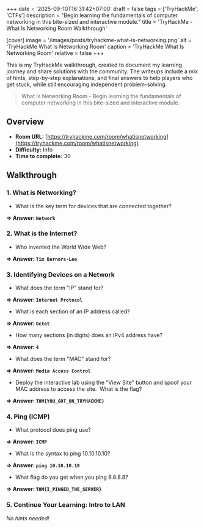 +++
date = '2025-09-10T16:31:42+07:00'
draft = false
tags = ['TryHackMe', 'CTFs']
description = "Begin learning the fundamentals of computer networking in this bite-sized and interactive module."
title = 'TryHackMe - What Is Networking Room Walkthrough'

[cover]
  image = '/images/posts/tryhackme-what-is-networking.png'
  alt = 'TryHackMe What Is Networking Room'
  caption = 'TryHackMe What Is Networking Room'
  relative = false
+++

This is my TryHackMe walkthrough, created to document my learning journey and share solutions with the community. The writeups include a mix of hints, step-by-step explanations, and final answers to help players who get stuck, while still encouraging independent problem-solving.

> What Is Networking Room - Begin learning the fundamentals of computer networking in this bite-sized and interactive module.

## Overview
- **Room URL:** [https://tryhackme.com/room/whatisnetworking](https://tryhackme.com/room/whatisnetworking)
- **Difficulty:** Info
- **Time to complete:** 30

## Walkthrough
### 1. What is Networking?
- What is the key term for devices that are connected together?

**=> Answer: `Network`**

### 2. What is the Internet?
- Who invented the World Wide Web?

**=> Answer: `Tim Berners-Lee`**

### 3. Identifying Devices on a Network
- What does the term "IP" stand for?

**=> Answer: `Internet Protocol`**

- <p>What is each section of an IP address called?<br /></p>

**=> Answer: `Octet`**

- <p>How many sections (in digits) does an IPv4 address have? <br /></p>

**=> Answer: `4`**

- <p>What does the term "MAC" stand for?<br /></p>

**=> Answer: `Media Access Control`**

- <p>Deploy the interactive lab using the "View Site" button and spoof your MAC address to access the site.  What is the flag?</p>

**=> Answer: `THM{YOU_GOT_ON_TRYHACKME}`**

### 4. Ping (ICMP)
- What protocol does ping use?

**=> Answer: `ICMP`**

- <p>What is the syntax to ping 10.10.10.10?<br /></p>

**=> Answer: `ping 10.10.10.10`**

- <p>What flag do you get when you ping 8.8.8.8?<br /></p>

**=> Answer: `THM{I_PINGED_THE_SERVER}`**

### 5. Continue Your Learning: Intro to LAN
*No hints needed!*
